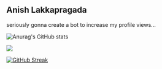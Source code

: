 ## Anish Lakkapragada

seriously gonna create a bot to increase my profile views... 

![Anurag's GitHub stats](https://github-readme-stats.vercel.app/api?username=anish-lakkapragada&show_icons=true&)

![](https://komarev.com/ghpvc/?username=anish-lakkapragada)

[![GitHub Streak](https://github-readme-streak-stats.herokuapp.com/?user=anish-lakkapragada)](https://git.io/streak-stats)
